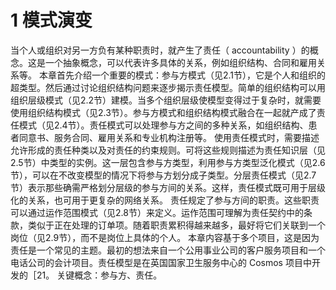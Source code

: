 # 1 模式演变
当个人或组织对另一方负有某种职责时，就产生了责任（ accountability ）的概念。这是一个抽象概念，可以代表许多具体的关系，例如组织结构、合同和雇用关系等。
本章首先介绍一个重要的模式：参与方模式（见2.1节），它是个人和组织的超类型。然后通过讨论组织结构问题来逐步揭示责任模型。简单的组织结构可以用组织层级模式（见2.2节）建模。当多个组织层级使模型变得过于复杂时，就需要使用组织结构模式（见2.3节）。参与方模式和组织结构模式融合在一起就产成了责任模式（见2.4节）。责任模式可以处理参与方之间的多种关系，如组织结构、患者同意书、服务合同、雇用关系和专业机构注册等。
使用责任模式时，需要描述允许形成的责任种类以及对责任的约束规则。可将这些规则描述为责任知识层（见2.5节）中类型的实例。这一层包含参与方类型，利用参与方类型泛化模式（见2.6节），可以在不改变模型的情况下将参与方划分成子类型。分层责任模式（见2.7节）表示那些确需严格划分层级的参与方间的关系。这样，责任模式既可用于层级化的关系，也可用于更复杂的网络关系。
责任规定了参与方间的职责。这些职责可以通过运作范围模式（见2.8节）来定义。运作范围可理解为责任契约中的条款，类似于正在处理的订单项。随着职责累积得越来越多，最好将它们关联到一个岗位（见2.9节），而不是岗位上具体的个人。
本章内容基于多个项目，这是因为责任是一个常见的主题。最初的想法来自一个公用事业公司的客户服务项目和一个电话公司的会计项目。责任模型是在英国国家卫生服务中心的 Cosmos 项目中开发的［21。
关键概念：参与方、责任。